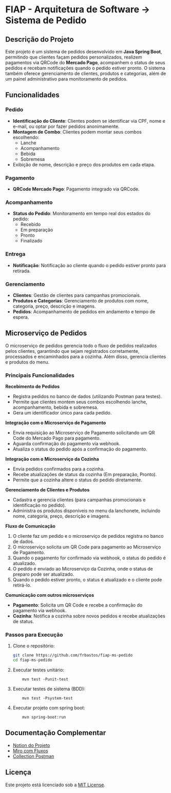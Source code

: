 
# FIAP - Arquitetura de Software -> Sistema de Pedido

## Descrição do Projeto

Este projeto é um sistema de pedidos desenvolvido em **Java Spring Boot**, permitindo que clientes façam pedidos personalizados, realizem pagamentos via QRCode do **Mercado Pago**, acompanhem o status de seus pedidos e recebam notificações quando o pedido estiver pronto. O sistema também oferece gerenciamento de clientes, produtos e categorias, além de um painel administrativo para monitoramento de pedidos.

## Funcionalidades

### Pedido
- **Identificação do Cliente**: Clientes podem se identificar via CPF, nome e e-mail, ou optar por fazer pedidos anonimamente.
- **Montagem de Combo**: Clientes podem montar seus combos escolhendo:
    - Lanche
    - Acompanhamento
    - Bebida
    - Sobremesa
- Exibição de nome, descrição e preço dos produtos em cada etapa.

### Pagamento
- **QRCode Mercado Pago**: Pagamento integrado via QRCode.

### Acompanhamento
- **Status do Pedido**: Monitoramento em tempo real dos estados do pedido:
    - Recebido
    - Em preparação
    - Pronto
    - Finalizado

### Entrega
- **Notificação**: Notificação ao cliente quando o pedido estiver pronto para retirada.

### Gerenciamento
- **Clientes**: Gestão de clientes para campanhas promocionais.
- **Produtos e Categorias**: Gerenciamento de produtos com nome, categoria, preço, descrição e imagens.
- **Pedidos**: Acompanhamento de pedidos em andamento e tempo de espera.

## Microserviço de Pedidos

O microserviço de pedidos gerencia todo o fluxo de pedidos realizados pelos clientes, garantindo que sejam registrados corretamente, processados e encaminhados para a cozinha. Além disso, gerencia clientes e produtos do menu.

### Principais Funcionalidades

**Recebimento de Pedidos**
- Registra pedidos no banco de dados (utilizando Postman para testes).
- Permite que clientes montem seus combos escolhendo lanche, acompanhamento, bebida e sobremesa.
- Gera um identificador único para cada pedido.

**Integração com o Microserviço de Pagamento**
- Envia requisição ao Microserviço de Pagamento
solicitando um QR Code do Mercado Pago para pagamento.
- Aguarda confirmação do pagamento via webhook.
- Atualiza o status do pedido após a confirmação do pagamento.

**Integração com o Microserviço da Cozinha**
- Envia pedidos confirmados para a cozinha.
- Recebe atualizações de status da cozinha (Em preparação, Pronto).
- Permite que a cozinha altere o status do pedido diretamente.

**Gerenciamento de Clientes e Produtos**
- Cadastra e gerencia clientes (para campanhas promocionais e identificação no pedido).
- Administra os produtos disponíveis no menu da lanchonete, incluindo nome, categoria, preço, descrição e imagens.

**Fluxo de Comunicação**
1. O cliente faz um pedido e o microserviço de pedidos registra no banco de dados.
2. O microserviço solicita um QR Code para pagamento ao Microserviço de Pagamento.
3. Quando o pagamento for confirmado via webhook, o status do pedido é atualizado.
4. O pedido é enviado ao Microserviço da Cozinha, onde o status de preparo pode ser atualizado.
5. Quando o pedido estiver pronto, o status é atualizado e o cliente pode retirá-lo.

**Comunicação com outros microserviços**
- **Pagamento**: Solicita um QR Code e recebe a confirmação do pagamento via webhook.
- **Cozinha**: Notifica a cozinha sobre novos pedidos e recebe atualizações de status.

### Passos para Execução

1. Clone o repositório:
   ```bash
   git clone https://github.com/frbastos/fiap-ms-pedido
   cd fiap-ms-pedido
   ```

2. Executar testes unitário:
    ```
        mvn test -Punit-test
    ```

3. Executar testes de sistema (BDD):
    ```
        mvn test -Psystem-test
    ```

4. Executar projeto com spring boot:
    ```
        mvn spring-boot:run
    ```

## Documentação Complementar

- [Notion do Projeto](https://global-gorilla-13f.notion.site/FIAP-Projeto-Lanchonete-26bfdcca5de84ce8974cbfad8286dcc2)
- [Miro com Fluxos](https://miro.com/app/board/uXjVK3DvRAo=/?share_link_id=212036327976)
- [Collection Postman](https://drive.google.com/file/d/10MDxhCituEKv-HloQL27nnfv5chSEFAN/view?usp=sharing)

## Licença

Este projeto está licenciado sob a [MIT License](https://opensource.org/licenses/MIT).